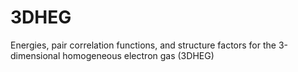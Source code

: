 3DHEG
=====

Energies, pair correlation functions, and structure factors for the 3-dimensional homogeneous electron gas (3DHEG)